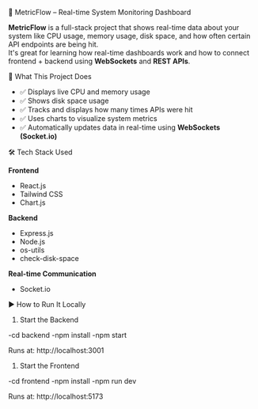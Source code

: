 📘 MetricFlow – Real-time System Monitoring Dashboard

**MetricFlow** is a full-stack project that shows real-time data about your system like CPU usage, memory usage, disk space, and how often certain API endpoints are being hit.  
It's great for learning how real-time dashboards work and how to connect frontend + backend using **WebSockets** and **REST APIs**.


🚀 What This Project Does

- ✅ Displays live CPU and memory usage  
- ✅ Shows disk space usage  
- ✅ Tracks and displays how many times APIs were hit  
- ✅ Uses charts to visualize system metrics  
- ✅ Automatically updates data in real-time using **WebSockets (Socket.io)**  


🛠️ Tech Stack Used

**Frontend**  
- React.js  
- Tailwind CSS  
- Chart.js  

**Backend**  
- Express.js  
- Node.js  
- os-utils  
- check-disk-space  

**Real-time Communication**  
- Socket.io  


▶️ How to Run It Locally

 1. Start the Backend

-cd backend
-npm install
-npm start

Runs at: http://localhost:3001

 1. Start the Frontend

-cd frontend
-npm install
-npm run dev

Runs at: http://localhost:5173


